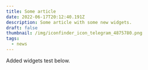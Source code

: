 ```yaml
---
title: Some article
date: 2022-06-17T20:12:40.191Z
description: Some article with some new widgets.
draft: false
thumbnail: /img/iconfinder_icon_telegram_4875780.png
tags:
  - news
---
```

Added widgets test below.